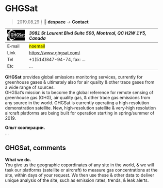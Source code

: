 # GHGSat
> 2019.08.29 ┊ **🚀 [despace](index.md)** → **[Contact](contact.md)**

|[![](f/contact/g/ghgsat_logo1_thumb.jpg)](f/contact/g/ghgsat_logo1.png)|*3981 St Laurent Blvd Suite 500, Montreal, QC H2W 1Y5, Canada*|
|:--|:--|
|E‑mail| <mark>noemail</mark> |
|Link| <https://www.ghgsat.com/> |
|Tel| +1(514)847-94-74, fax: … |
|Etc| … |

**GHGSat** provides global emissions monitoring services, currently for greenhouse gases & ultimately also for air quality & other trace gases from a wide range of sources.  
GHGSat’s mission is to become the global reference for remote sensing of greenhouse gas (GHG), air quality gas, & other trace gas emissions from any source in the world. GHGSat is currently operating a high‑resolution demonstration satellite. New, high‑resolution satellite & very‑high resolution aircraft platforms are being built for operation starting in spring/summer of 2019.

**Опыт кооперации.**  
…


<p style="page-break-after:always"> </p>

## GHGSat, comments

**What we do.**  
You give us the geographic copordinates of any site in the world, & we will task our platforms (satellite or aircraft) to measure gas concentrations at the site, within days of your request. We then use these & other data to deliver unique analysis of the site, such as emission rates, trends, & leak alerts.
